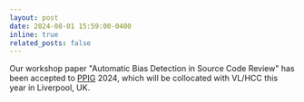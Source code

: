 ```yaml
---
layout: post
date: 2024-08-01 15:59:00-0400
inline: true
related_posts: false
---
```


Our workshop paper "Automatic Bias Detection in Source Code Review" has been accepted to [PPIG](https://ppig.org) 2024, which will be collocated with VL/HCC this year in Liverpool, UK.